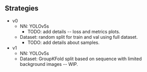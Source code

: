 ## Strategies

- v0
  - NN: YOLOv5s
    - TODO: add details -- loss and metrics plots.
  - Dataset: random split for train and val using full dataset.
    - TODO: add details about samples.
- v1
  - NN: YOLOv5s
  - Dataset: GroupKFold split based on sequence with limited background images -- WIP.
